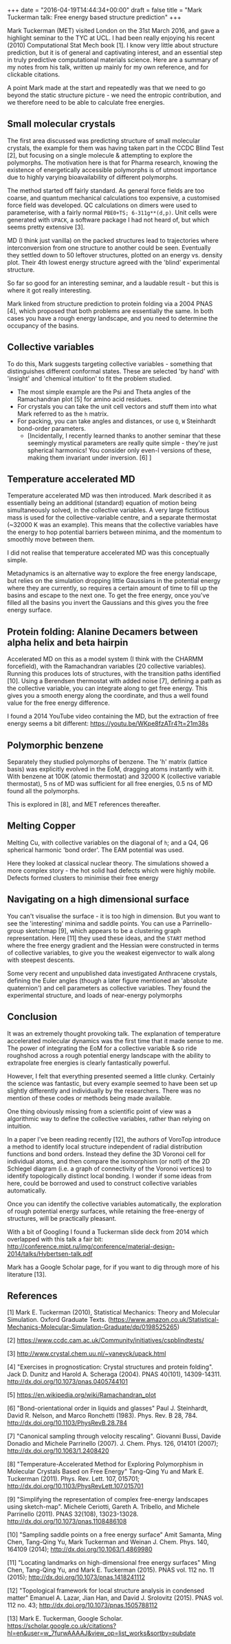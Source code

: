 +++
date = "2016-04-19T14:44:34+00:00"
draft = false
title = "Mark Tuckerman talk: Free energy based structure prediction"
+++

Mark Tuckerman (MET) visited London on the 31st March 2016, and gave a highlight seminar
to the TYC at UCL. 
I had been really enjoying his recent (2010) Computational Stat Mech book [1]. 
I know very little about structure prediction, but it is of general and
captivating interest, and an essential step in truly predictive computational
materials science. 
Here are a summary of my notes from his talk, written up mainly for my own
reference, and for clickable citations. 

A point Mark made at the start and repeatedly was that we need to go beyond the
static structure picture - we need the entropic contribution, and we therefore
need to be able to calculate free energies. 

## Small molecular crystals

The first area discussed was predicting structure of small molecular crystals,
the example for them was having taken part in the CCDC Blind Test [2], but
focusing on a single molecule & attempting to explore the polymorphs. 
The motivation here is that for Pharma research, knowing the existence of
energetically accessible polymorphs is of utmost importance due to highly
varying bioavailability of different polymorphs. 

The method started off fairly standard. As general force fields are too coarse,
and quantum mechanical calculations too expensive, a customised force field was
developed. QC calculations on dimers were used to parameterise, with a fairly
normal `PBE0+TS; 6-311g**(d,p)`. 
Unit cells were generated with `UPACK`, a software package I had not heard of,
but which seems pretty extensive [3]. 

MD (I think just vanilla) on the packed structures lead to trajectories where
interconversion from one structure to another could be seen. Eventually they
settled down to 50 leftover structures, plotted on an energy vs. density plot. 
Their 4th lowest energy structure agreed with the 'blind' experimental
structure. 

So far so good for an interesting seminar, and a laudable result - but this is
where it got really interesting.

Mark linked from structure prediction to protein folding via a 2004 PNAS [4],
which proposed that both problems are essentially the same. 
In both cases you have a rough energy landscape, and you need to determine the
occupancy of the basins. 

## Collective variables

To do this, Mark suggests targeting collective variables - something that
distinguishes different conformal states. 
These are selected 'by hand' with 'insight' and 'chemical intuition' to fit the
problem studied.

* The most simple example are the Psi and Theta angles of the Ramachandran plot [5] for amino acid residues.
* For crystals you can take the unit cell vectors and stuff them into what Mark
referred to as the `h` matrix. 
* For packing, you can take angles and distances, or use `Q`, `W` Steinhardt
bond-order parameters. 
  * [Incidentally, I recently learned thanks to another seminar that these
    seemingly mystical parameters are really quite simple - they're just
    spherical harmonics!  You consider only even-l versions of these, making
    them invariant under inversion. [6] ]

## Temperature accelerated MD

Temperature accelerated MD was then introduced. 
Mark described it as essentially being an additional (standard) equation of
motion being simultaneously solved, in the collective variables. 
A very large fictitious mass is used for the collective-variable centre, and
a separate thermostat (~32000 K was an example). 
This means that the collective variables have the energy to hop potential
barriers between minima, and the momentum to smoothly move between them. 

I did not realise that temperature accelerated MD was this conceptually simple. 

Metadynamics is an alternative way to explore the free energy landscape, but
relies on the simulation dropping little Gaussians in the potential energy
where they are currently, so requires a certain amount of time to fill up the
basins and escape to the next one. To get the free energy, once you've filled
all the basins you invert the Gaussians and this gives you the free energy
surface. 

## Protein folding: Alanine Decamers between alpha helix and beta hairpin

Accelerated MD on this as a model system (I think with the CHARMM forcefield),
with the Ramachandran variables (20 collective variables).
Running this produces lots of structures, with the transition paths identified [10]. 
Using a Berendsen thermostat with added noise [7], defining a path as the
collective variable, you can integrate along to get free energy. 
This gives you a smooth energy along the coordinate, and thus a well found
value for the free energy difference. 

I found a 2014 YouTube video containing the MD, but the extraction of free
energy seems a bit different:
https://youtu.be/WKpe8fzATr4?t=21m38s

## Polymorphic benzene

Separately they studied polymorphs of benzene. 
The 'h' matrix (lattice basis) was explicitly evolved in the EoM, dragging
atoms instantly with it. 
With benzene at 100K (atomic thermostat) and 32000 K (collective variable
thermostat), 5 ns of MD was sufficient for all free energies, 0.5 ns of MD
found all the polymorphs. 

This is explored in [8], and MET references thereafter. 

## Melting Copper

Melting Cu, with collective variables on the diagonal of `h`; and
a Q4, Q6 spherical harmonic 'bond order'. 
The EAM potential was used.

Here they looked at classical nuclear theory. 
The simulations showed a more complex story - the hot solid had defects which
were highly mobile. Defects formed clusters to minimise their free energy

## Navigating on a high dimensional surface

You can't visualise the surface - it is too high in dimension. But you want to
see the 'interesting' minima and saddle points. 
You can use a Parrinello-group sketchmap [9], which appears to be a clustering
graph representation. 
Here [11] they used these ideas, and the `START` method where the free energy
gradient and the Hessian were constructed in terms of collective variables, to
give you the weakest eigenvector to walk along with steepest descents.

Some very recent and unpublished data investigated Anthracene crystals,
defining the Euler angles (though a later figure mentioned an 'absolute
quaternion') and cell parameters as collective variables. They found the
experimental structure, and loads of near-energy polymorphs

## Conclusion

It was an extremely thought provoking talk. The explanation of temperature
accelerated molecular dynamics was the first time that it made sense to me. 
The power of integrating the EoM for a collective variable & so ride roughshod 
across a rough potential energy landscape with the ability to extrapolate free
energies is clearly fantastically powerful.

However, I felt that everything presented seemed a little clunky. 
Certainly the science was fantastic, but every example seemed to have been set
up slightly differently and individually by the researchers. 
There was no mention of these codes or methods being made available. 

One thing obviously missing from a scientific point of view was a algorithmic
way to define the collective variables, rather than relying on intuition. 

In a paper I've been reading recently [12], the authors of VoroTop introduce
a method to identify local structure independent of radial distribution
functions and bond orders. Instead they define the 3D Voronoi cell for individual
atoms, and then compare the isomorphism (or not!) of the 2D Schlegel diagram
(i.e. a graph of connectivity of the Voronoi vertices) to identify
topologically distinct local bonding. 
I wonder if some ideas from here, could be borrowed and used to construct
collective variables automatically.

Once you can identify the collective variables automatically, the exploration
of rough potential energy surfaces, while retaining the free-energy of
structures, will be practically pleasant.

With a bit of Googling I found a Tuckerman slide deck from 2014 which
overlapped with this talk a fair bit:
http://conference.mipt.ru/img/conference/material-design-2014/talks/Hybertsen-talk.pdf

Mark has a Google Scholar page, for if you want to dig through more of his
literature [13].

## References

[1] Mark E. Tuckerman (2010), Statistical Mechanics: Theory and Molecular
Simulation. Oxford Graduate Texts.
(https://www.amazon.co.uk/Statistical-Mechanics-Molecular-Simulation-Graduate/dp/0198525265)

[2] https://www.ccdc.cam.ac.uk/Community/initiatives/cspblindtests/

[3] http://www.crystal.chem.uu.nl/~vaneyck/upack.html

[4] 
"Exercises in
prognostication: Crystal structures and protein folding". 
Jack D. Dunitz and Harold A. Scheraga (2004). 
PNAS 40(101),
14309-14311. http://dx.doi.org/10.1073/pnas.0405744101

[5] https://en.wikipedia.org/wiki/Ramachandran_plot

[6] "Bond-orientational order in liquids and glasses"
Paul J. Steinhardt, David R. Nelson, and Marco Ronchetti (1983). 
Phys. Rev. B 28, 784. 
http://dx.doi.org/10.1103/PhysRevB.28.784

[7] 
"Canonical sampling through velocity rescaling". 
Giovanni Bussi, Davide Donadio and Michele Parrinello (2007). 
J. Chem. Phys. 126, 014101 (2007); http://dx.doi.org/10.1063/1.2408420

[8] 
"Temperature-Accelerated Method for Exploring Polymorphism in Molecular Crystals Based on Free Energy"
Tang-Qing Yu and Mark E. Tuckerman (2011). 
Phys. Rev. Lett. 107, 015701; 
http://dx.doi.org/10.1103/PhysRevLett.107.015701

[9] 
"Simplifying the representation of complex free-energy landscapes using
sketch-map". 
Michele Ceriotti, Gareth A. Tribello, and Michele Parrinello (2011). 
PNAS 32(108), 13023-13028. 
http://dx.doi.org/10.1073/pnas.1108486108

[10] 
"Sampling saddle points on a free energy surface"
Amit Samanta, Ming Chen, Tang-Qing Yu, Mark Tuckerman and Weinan
J. Chem. Phys. 140, 164109 (2014); http://dx.doi.org/10.1063/1.4869980

[11] 
"Locating landmarks on high-dimensional free energy surfaces"
Ming Chen, Tang-Qing Yu, and Mark E. Tuckerman (2015).
PNAS vol. 112 no. 11 (2015); http://dx.doi.org/10.1073/pnas.1418241112

[12]
"Topological framework for local structure analysis in condensed matter"
Emanuel A. Lazar, Jian Han, and David J. Srolovitz (2015).
PNAS vol. 112 no. 43; http://dx.doi.org/10.1073/pnas.1505788112

[13] Mark E. Tuckerman, Google Scholar. 
https://scholar.google.co.uk/citations?hl=en&user=w_7furwAAAAJ&view_op=list_works&sortby=pubdate


